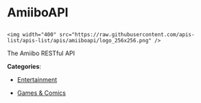 # AmiiboAPI<p align="center">
    <img width="400" src="https://raw.githubusercontent.com/apis-list/apis-list/apis/amiiboapi/logo_256x256.png" />
</p>

The Amiibo RESTful API

**Categories**:

- [Entertainment](https://github/apis-list/apis-list#entertainment)

- [Games & Comics](https://github/apis-list/apis-list#games-and-comics)





